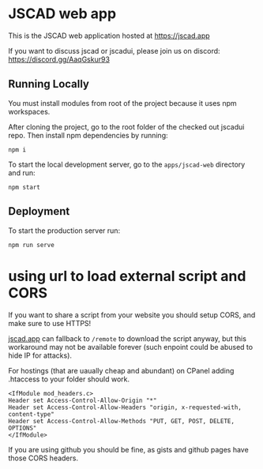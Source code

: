 # JSCAD web app

This is the JSCAD web application hosted at https://jscad.app

If you want to discuss jscad or jscadui, please join us on discord: https://discord.gg/AaqGskur93

## Running Locally

You must install modules from root of the project because it uses npm workspaces.

After cloning the project, go to the root folder of the checked out jscadui repo. Then install npm dependencies by running:

```
npm i
```

To start the local development server, go to the `apps/jscad-web` directory and run:

```
npm start
```

## Deployment

To start the production server run:

```
npm run serve
```

# using url to load external script and CORS

If you want to share a script from your website you should setup CORS, and make sure to use HTTPS!

[jscad.app](https://jscad.app) can fallback to `/remote` to download the script anyway, but this workaround 
may not be available forever (such enpoint could be abused to hide IP for attacks).

For hostings (that are uaually cheap and abundant) on CPanel adding .htaccess to your folder should work.
```
<IfModule mod_headers.c>
Header set Access-Control-Allow-Origin "*"
Header set Access-Control-Allow-Headers "origin, x-requested-with, content-type"
Header set Access-Control-Allow-Methods "PUT, GET, POST, DELETE, OPTIONS"
</IfModule>
```

If you are using github you should be fine, as gists and github pages have those CORS headers.

